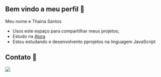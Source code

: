 ## Bem vindo a meu perfil 💙

Meu nome e Thaina Santos

- Usos este espaço para compartilhar meus projetos;
- Estudo na [Alura](https:\\www.alura.com.br)
- Estou estudando e desenvolvento pprojetos na linguagem JavaScript

## Contato 📧


![](https://tenor.com/pt-BR/view/mochi-mochi-hello-grey-cat-mochi-mochi-peach-cat-hello-wave-gif-15143465)

